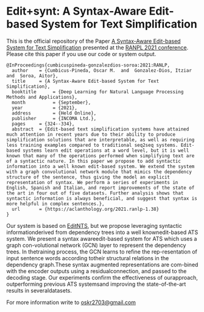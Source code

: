 # Edit+synt: A Syntax-Aware Edit-based System for Text Simplification
This is the official repository of the Paper [A Syntax-Aware Edit-based System for Text Simplification](https://aclanthology.org/2021.ranlp-1.38/) presented at the [RANPL 2021 conference](https://ranlp.org/ranlp2021/proceedings-20Sep.pdf).
Please cite this paper if you use our code or system output.
```
@InProceedings{cumbicuspineda-gonzalezdios-soroa:2021:RANLP,
  author    = {Cumbicus-Pineda, Oscar M.  and  Gonzalez-Dios, Itziar  and  Soroa, Aitor},
  title     = {A Syntax-Aware Edit-based System for Text Simplification},
  booktitle      = {Deep Learning for Natural Language Processing Methods and Applications},
  month          = {September},
  year           = {2021},
  address        = {Held Online},
  publisher      = {INCOMA Ltd.},
  pages     = {324--334},
  abstract  = {Edit-based text simplification systems have attained much attention in recent years due to their ability to produce simplification solutions that are interpretable, as well as requiring less training examples compared to traditional seq2seq systems. Edit-based systems learn edit operations at a word level, but it is well known that many of the operations performed when simplifying text are of a syntactic nature. In this paper we propose to add syntactic information into a well known edit-based system. We extend the system with a graph convolutional network module that mimics the dependency structure of the sentence, thus giving the model an explicit representation of syntax. We perform a series of experiments in English, Spanish and Italian, and report improvements of the state of the art in four out of five datasets. Further analysis shows that syntactic information is always beneficial, and suggest that syntax is more helpful in complex sentences.},
  url       = {https://aclanthology.org/2021.ranlp-1.38}
}
```
Our system is based on [EditNTS](https://github.com/yuedongP/EditNTS), but we propose leveraging syntactic informationderived from dependency trees into a well knownedit-based ATS system. We present a syntax awareedit-based system for ATS which uses a graph con-volutional network (GCN) layer to represent the dependency trees. In thetraining process, the GCN learns to refine the rep-resentation of input sentence words according totheir structural relations in the dependency graph.These syntax augmented representations are com-bined with the encoder outputs using a residualconnection, and passed to the decoding stage.
Our experiments confirm the effectiveness of ourapproach, outperforming previous ATS systemsand improving the state-of-the-art results in severaldatasets. 

For more information write to oskr2703@gmail.com
